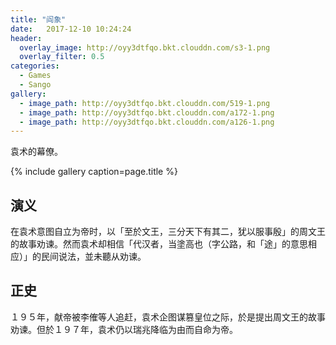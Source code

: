 ```yaml
---
title: "阎象"
date:   2017-12-10 10:24:24
header:
  overlay_image: http://oyy3dtfqo.bkt.clouddn.com/s3-1.png
  overlay_filter: 0.5
categories:
  - Games
  - Sango
gallery:
  - image_path: http://oyy3dtfqo.bkt.clouddn.com/519-1.png
  - image_path: http://oyy3dtfqo.bkt.clouddn.com/a172-1.png
  - image_path: http://oyy3dtfqo.bkt.clouddn.com/a126-1.png
---
```


袁术的幕僚。

{% include gallery caption=page.title %}

## 演义

在袁术意图自立为帝时，以「至於文王，三分天下有其二，犹以服事殷」的周文王的故事劝谏。然而袁术却相信「代汉者，当塗高也（字公路，和「途」的意思相应）」的民间说法，並未聽从劝谏。

## 正史

１９５年，献帝被李傕等人追赶，袁术企图谋篡皇位之际，於是提出周文王的故事劝谏。但於１９７年，袁术仍以瑞兆降临为由而自命为帝。